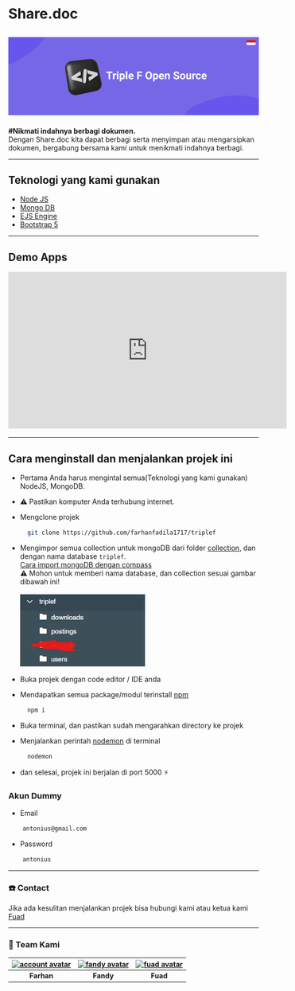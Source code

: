 # Share.doc
## [![cover][]][cover]
**#Nikmati indahnya berbagi dokumen.**<br>
Dengan Share.doc kita dapat berbagi serta menyimpan atau mengarsipkan dokumen, bergabung bersama kami untuk menikmati indahnya berbagi.

---

## Teknologi yang kami gunakan
* [Node JS](https://nodejs.org/en/)
* [Mongo DB](https://www.mongodb.com/try/download/community)
* [EJS Engine](https://ejs.co/)
* [Bootstrap 5](https://getbootstrap.com/docs/5.0/)

---

## Demo Apps

<iframe width="560" height="315"
src="https://www.youtube.com/embed/yUwluPDG_3Q" 
frameborder="0" 
allow="accelerometer; autoplay; encrypted-media; gyroscope; picture-in-picture" 
allowfullscreen></iframe>

---

## Cara menginstall dan menjalankan projek ini
* Pertama Anda harus mengintal semua(Teknologi yang kami gunakan) NodeJS, MongoDB.
* ⚠️ Pastikan komputer Anda terhubung internet.
* Mengclone projek
  ```sh
    git clone https://github.com/farhanfadila1717/triplef
  ```
* Mengimpor semua collection untuk mongoDB dari folder [collection](https://github.com/farhanfadila1717/triplef/tree/master/collection), dan dengan nama database `triplef`.<br> 
[Cara import mongoDB dengan compass](https://docs.mongodb.com/compass/current/import-export/#import-data-into-a-collection) <br>
  ⚠️ Mohon untuk memberi nama database, dan collection sesuai gambar dibawah ini!<br><br>
  [![db rules][]][db rules]
  
* Buka projek dengan code editor / IDE anda
* Mendapatkan semua package/modul terinstall [npm](https://www.npmjs.com/)
  ```sh
    npm i
  ```
* Buka terminal, dan pastikan sudah mengarahkan directory ke projek
* Menjalankan perintah [nodemon](https://www.npmjs.com/package/nodemon) di terminal
  ```sh
    nodemon
  ```
* dan selesai, projek ini berjalan di port 5000 ⚡

### Akun Dummy
* Email
```sh
    antonius@gmail.com
```
* Password
```sh
    antonius
```

---

### ☎️ Contact
Jika ada kesulitan menjalankan projek bisa hubungi kami atau ketua kami [Fuad][fuad wa]

---

### 👾 Team Kami
| [![account avatar][]][github account]|[![fandy avatar][]][fandy account]|[![fuad avatar][]][fuad account]|
| :-----: |:-----: |:-----: |
|   **Farhan**  |**Fandy**|**Fuad**|


 <br>

[cover]: https://github.com/farhanfadila1717/triplef/blob/master/cover.png
[db rules]: https://github.com/farhanfadila1717/triplef/blob/master/mongodb.png
[account avatar]: https://avatars.githubusercontent.com/u/43161050?s=80
[github account]: https://github.com/farhanfadila1717
[fandy avatar]: https://avatars.githubusercontent.com/u/22866777?s=80
[fandy account]: https://github.com/fandyramadhan
[fuad avatar]: https://avatars.githubusercontent.com/u/89235793?s=80
[fuad account]: https://github.com/Fuadzulyansah
[fuad wa]: https://wa.me/+6285715658268
